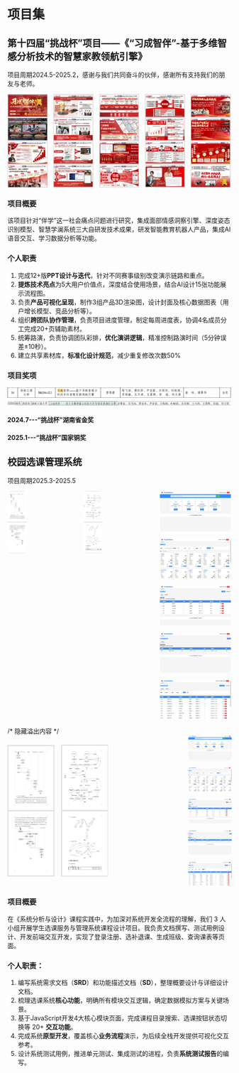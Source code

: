 # 项目集
## 第十四届“挑战杯”项目——《“习成智伴”-基于多维智感分析技术的智慧家教领航引擎》
项目周期2024.5-2025.2，感谢与我们共同奋斗的伙伴，感谢所有支持我们的朋友与老师。

<div style="display: flex; justify-content: space-between;">
  <img src="https://github.com/Cisita/myPortfolio/blob/main/imageicon/1.png" alt="图片1" style="width: 18%;transition: transform 0.3s ease; cursor: pointer;" />
  <img src="https://github.com/Cisita/myPortfolio/blob/main/imageicon/2.png" alt="图片2" style="width: 18%;transition: transform 0.3s ease; cursor: pointer;" />
  <img src="https://github.com/Cisita/myPortfolio/blob/main/imageicon/3.png" alt="图片3" style="width: 18%;transition: transform 0.3s ease; cursor: pointer;" />
  <img src="https://github.com/Cisita/myPortfolio/blob/main/imageicon/4.png" alt="图片4" style="width: 18%;transition: transform 0.3s ease; cursor: pointer;" />
  <img src="https://github.com/Cisita/myPortfolio/blob/main/imageicon/5.png" alt="图片5" style="width: 18%;transition: transform 0.3s ease; cursor: pointer;" />
</div>

### 项目概要
该项目针对“伴学”这一社会痛点问题进行研究，集成面部情感洞察引擎、深度姿态识别模型、智慧学澜系统三大自研发技术成果，研发智能教育机器人产品，集成AI语音交互、学习数据分析等功能。
### 个人职责
1. 完成12+版**PPT设计与迭代**，针对不同赛事级别改变演示链路和重点。
2. **提炼技术亮点**为5大用户价值点，深度结合使用场景，结合AI设计15张功能展示流程图。
3. 负责**产品可视化呈现**，制作3组产品3D渲染图，设计封面及核心数据图表（用户增长模型、竞品分析等）。
4. 组织**跨团队协作管理**，负责项目进度管理，制定每周进度表，协调4名成员分工完成20+页辅助素材。
5. 统筹路演，负责协调团队彩排，**优化演讲逻辑**，精准控制路演时间（5分钟误差±10秒）。
6. 建立共享素材库，**标准化设计规范**，减少重复修改次数50%
### 项目奖项
![获奖情况3](https://github.com/Cisita/myPortfolio/blob/main/imageicon/3%23.png)
![获奖情况4](https://github.com/Cisita/myPortfolio/blob/main/imageicon/4%23.png)
#### 2024.7---“挑战杯”湖南省金奖
#### 2025.1---“挑战杯”国家铜奖


## 校园选课管理系统
项目周期2025.3-2025.5

<!-- 5行3列网格布局，前两列各占1张图，第三列5张图垂直排列 -->
<div style="display:grid;             /* 使用网格布局 */
            grid-template-columns:1fr 1fr 1fr; /* 3等宽列 */
            grid-template-rows:repeat(5,1fr); /* 5等高行 */
            gap:12px;                   /* 网格间距 */
            max-width:900px;            /* 最大宽度 */
            margin:0 auto;              /* 居中显示 */
            border-radius:8px;          /* 容器圆角 */
            overflow:hidden;">          /* 隐藏溢出内容 */
            
  <!-- 图A：占据第1列所有5行 -->
  <div style="grid-column:1;grid-row:1/6;">
    <img src="https://github.com/Cisita/myPortfolio/blob/main/imageicon/a.png?raw=true" 
         style="width:27%;height:27%;border-radius:6px;object-fit:cover;">
  </div>
  
  <!-- 图B：占据第2列所有5行 -->
  <div style="grid-column:2;grid-row:1/6;">
    <img src="https://github.com/Cisita/myPortfolio/blob/main/imageicon/b.png?raw=true" 
         style="width:27%;height:27%;border-radius:6px;object-fit:cover;">
  </div>
  
  <!-- 图C-G：占据第3列第1-5行 -->
  <div style="grid-column:3;grid-row:1;"><img src="https://github.com/Cisita/myPortfolio/blob/main/imageicon/c.png?raw=true" style="w:25%;h:25%;border-radius:6px;object-fit:cover;"></div>
  <div style="grid-column:3;grid-row:2;"><img src="https://github.com/Cisita/myPortfolio/blob/main/imageicon/d.png?raw=true" style="w:25%;h:25%;border-radius:6px;object-fit:cover;"></div>
  <div style="grid-column:3;grid-row:3;"><img src="https://github.com/Cisita/myPortfolio/blob/main/imageicon/e.png?raw=true" style="w:25%;h:25%;border-radius:6px;object-fit:cover;"></div>
  <div style="grid-column:3;grid-row:4;"><img src="https://github.com/Cisita/myPortfolio/blob/main/imageicon/f.png?raw=true" style="w:25%;h:25%;border-radius:6px;object-fit:cover;"></div>
  <div style="grid-column:3;grid-row:5;"><img src="https://github.com/Cisita/myPortfolio/blob/main/imageicon/g.png?raw=true" style="w:25%;h:25%;border-radius:6px;object-fit:cover;"></div>
  
</div>


<div style="display: flex; flex-direction: row; gap: 15px; width: 800px; hight: 900px">
  <div style="flex: 1; display: flex; flex-direction: row; gap: 15px; width: 430px; hight: 900px">
    <img src="https://github.com/Cisita/myPortfolio/blob/main/imageicon/a.png?raw=true" style="width: 27%; border-radius: 8px; object-fit: contain;">
    <img src="https://github.com/Cisita/myPortfolio/blob/main/imageicon/b.png?raw=true" style="width: 27%; border-radius: 8px; object-fit: contain;">
  </div>
  <div style="flex: 1; display: flex; flex-direction: column; gap: 15px; width: 370px;hight: 900px">
    <img src="https://github.com/Cisita/myPortfolio/blob/main/imageicon/c.png?raw=true" style="width: 25%; border-radius: 8px; object-fit: contain;">
    <img src="https://github.com/Cisita/myPortfolio/blob/main/imageicon/d.png?raw=true" style="width: 25%; border-radius: 8px; object-fit: contain;">
    <img src="https://github.com/Cisita/myPortfolio/blob/main/imageicon/e.png?raw=true" style="width: 25%; border-radius: 8px; object-fit: contain;">
    <img src="https://github.com/Cisita/myPortfolio/blob/main/imageicon/f.png?raw=true" style="width: 25%; border-radius: 8px; object-fit: contain;">
    <img src="https://github.com/Cisita/myPortfolio/blob/main/imageicon/g.png?raw=true" style="width: 25%; border-radius: 8px; object-fit: contain;">
  </div>
</div>

### 项目概要
在《系统分析与设计》课程实践中，为加深对系统开发全流程的理解，我们 3 人小组开展学生选课服务与管理系统课程设计项目。我负责文档撰写、测试用例设计、开发前端交互开发，实现了登录注册、选补退课、生成班级、查询课表等页面。
### 个人职责：​
1. 编写系统需求文档（**SRD**）和功能描述文档（**SD**），整理概要设计与详细设计文档。
2. 梳理选课系统**核心功能**，明确所有模块交互逻辑，确定数据模拟方案与关键场景。
3. 基于JavaScript开发4大核心模块页面，完成课程目录搜索、选课按钮状态切换等 20+ **交互功能**。
4. 完成系统**原型开发**，覆盖核心**业务流程**演示，为后续全栈开发提供可视化交互参考。
5. 设计系统测试用例，推进单元测试、集成测试的进程，负责**系统测试报告**的编写。


